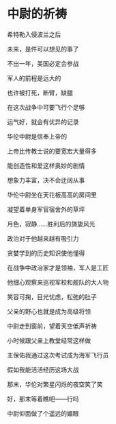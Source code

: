    

# 中尉的祈祷

希特勒入侵波兰之后

未来，是件可以想见的事了

不出一年，美国必定会参战

军人的前程是远大的

也许被打死，断臂，缺腿

在这次战争中可要飞行个足够

运气好，就会有优异的记录

华伦中尉是信奉上帝的

上帝比传教士说的要宽宏大量得多

能创造性和爱这样奥妙的剧情

想象力丰富，决不会迂阔从事

华伦中尉坐在天花板高高的房间里

凝望着单身军官宿舍外的草坪

月色，寂静……胜利后的旖旎风光

政治对于他越来越有吸引力

贪婪学到的历史知识使他懂得

在战争中政治家才是领袖，军人是工匠

他细心观察来巡视军校和舰队的大人物

笑容可掬，目光忧虑，松弛的肚子

父亲的野心也就是成为高级将领

中尉走到窗前，望着天空低声祈祷

小时候跟父亲上教堂经常这样做

主保佑我通过这次考试成为海军飞行员

假如我能活活经历这场大战

那末，华伦对繁星闪烁的夜空笑了笑

好，那末等着瞧吧——行吗

中尉仰面做了个遥远的媚眼